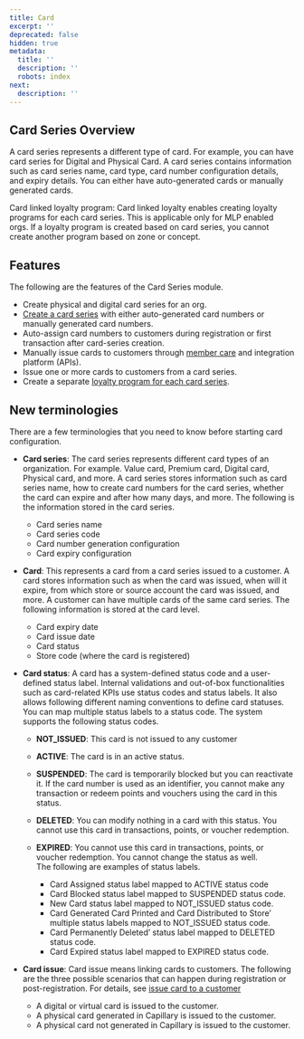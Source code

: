 ```yaml
---
title: Card
excerpt: ''
deprecated: false
hidden: true
metadata:
  title: ''
  description: ''
  robots: index
next:
  description: ''
---
```

## Card Series Overview

A card series represents a different type of card. For example, you can have card series for Digital and Physical Card. A card series contains information such as card series name, card type, card number configuration details, and expiry details. You can either have auto-generated cards or manually generated cards.  

Card linked loyalty program: Card linked loyalty enables creating loyalty programs for each card series. This is applicable only for MLP enabled orgs. If a loyalty program is created based on card series, you cannot create another program based on zone or concept. 

## Features

The following are the features of the Card Series module.

* Create physical and digital card series for an org.
* [Create a card series](https://capillary-documentation.readme.io/docs/create-card-series) with either auto-generated card numbers or manually generated card numbers.
* Auto-assign card numbers to customers during registration or first transaction after card-series creation.
* Manually issue cards to customers through [member care](https://docs.capillarytech.com/docs/manage-cards) and integration platform (APIs).
* Issue one or more cards to customers from a card series.
* Create a separate [loyalty program for each card series](https://docs.capillarytech.com/docs/create-a-multi-loyalty-program).

## New terminologies

There are a few terminologies that you need to know before starting card configuration.

* **Card series**: The card series represents different card types of an organization. For example. Value card, Premium card, Digital card, Physical card, and more. A card series stores information such as card series name, how to create card numbers for the card series, whether the card can expire and after how many days, and more. The following is the information stored in the card series.

  * Card series name
  * Card series code
  * Card number generation configuration
  * Card expiry configuration

* **Card**: This represents a card from a card series issued to a customer. A card stores information such as when the card was issued, when will it expire, from which store or source account the card was issued, and more. A customer can have multiple cards of the same card series. The following information is stored at the card level.

  * Card expiry date
  * Card issue date
  * Card status
  * Store code (where the card is registered)

* **Card status**: A card has a system-defined status code and a user-defined status label. Internal validations and out-of-box functionalities such as card-related KPIs use status codes and status labels. It also allows following different naming conventions to define card statuses. You can map multiple status labels to a status code. The system supports the following status codes.

  * **NOT\_ISSUED**:  This card is not issued to any customer
  * **ACTIVE**:  The card is in an active status.
  * **SUSPENDED**: The card is temporarily blocked but you can reactivate it. If the card number is used as an identifier, you cannot make any transaction or redeem points and vouchers using the card in this status.
  * **DELETED**: You can modify nothing in a card with this status. You cannot use this card in transactions, points, or voucher redemption.
  * **EXPIRED**: You cannot use this card in transactions, points, or voucher redemption. You cannot change the status as well.\
    The following are examples of status labels.

    * Card Assigned status label mapped to ACTIVE status code
    * Card Blocked status label mapped to SUSPENDED status code.
    * New Card status label mapped to NOT\_ISSUED status code.
    * Card Generated Card Printed and Card Distributed to Store’ multiple status labels mapped to NOT\_ISSUED status code.
    * Card Permanently Deleted’ status label mapped to DELETED status code.
    * Card Expired status label mapped to EXPIRED status code.

* **Card issue**: Card issue means linking cards to customers. The following are the three possible scenarios that can happen during registration or post-registration. For details, see [issue card to a customer](https://docs.capillarytech.com/docs/manage-cards)

  * A digital or virtual card is issued to the customer.
  * A physical card generated in Capillary is issued to the customer.
  * A physical card not generated in Capillary is issued to the customer.

